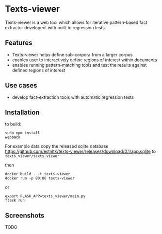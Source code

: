 # Texts-viewer

Texts-viewer is a web tool which allows for iterative pattern-based fact extractor developent with built-in regression tests.

## Features

* Texts-viewer helps define sub-corpora from a larger corpus
* enables user to interactively define regions of interest within documents
* enables running pattern-matching tools and test the results against defined regions of interest

## Use cases

* develop fact-extraction tools with automatic regression tests


## Installation


to build:

    sudo npm install
    webpack

For example data copy the released sqlite database
https://github.com/estnltk/texts-viewer/releases/download/0.1/app.sqlite
to `texts_viewer/texts_viewer`


then

    docker build . -t texts-viewer
    docker run -p 80:80 texts-viewer

or

    export FLASK_APP=texts_viewer/main.py
    flask run


## Screenshots

TODO

